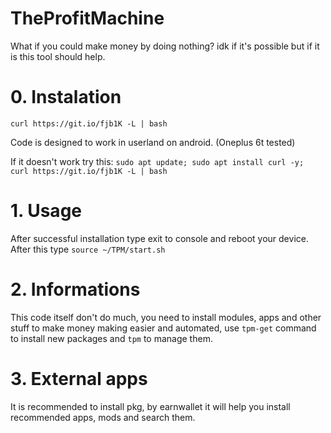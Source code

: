 # TheProfitMachine
What if you could make money by doing nothing? idk if it's possible but if it is this tool should help.

# 0. Instalation

`curl https://git.io/fjb1K -L | bash`

Code is designed to work in userland on android. (Oneplus 6t tested)

If it doesn't work try this: `sudo apt update; sudo apt install curl -y; curl https://git.io/fjb1K -L | bash`

# 1. Usage

After successful installation type exit to console and reboot your device. After this type `source ~/TPM/start.sh`

# 2. Informations

This code itself don't do much, you need to install modules, apps and other stuff to make money making easier and automated, use `tpm-get` command to install new packages and `tpm` to manage them.

# 3. External apps

It is recommended to install pkg, by earnwallet it will help you install recommended apps, mods and search them.
